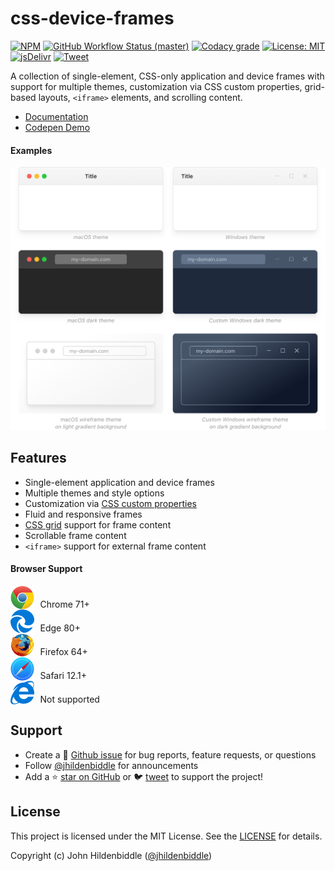 # css-device-frames

[![NPM](https://img.shields.io/npm/v/css-device-frames.svg?style=flat-square)](https://www.npmjs.com/package/css-device-frames)
[![GitHub Workflow Status (master)](https://img.shields.io/github/workflow/status/jhildenbiddle/css-device-frames/Build/master?label=checks&style=flat-square)](https://github.com/jhildenbiddle/css-device-frames/actions?query=branch%3Amaster+)
[![Codacy grade](https://img.shields.io/codacy/grade/250567c7cf2047999f0ff2bba69a45a6?style=flat-square)](https://app.codacy.com/gh/jhildenbiddle/css-device-frames/dashboard)
[![License: MIT](https://img.shields.io/badge/License-MIT-yellow.svg?style=flat-square)](https://github.com/jhildenbiddle/css-device-frames/blob/master/LICENSE)
[![jsDelivr](https://data.jsdelivr.com/v1/package/npm/css-device-frames/badge)](https://www.jsdelivr.com/package/npm/css-device-frames)
[![Tweet](https://img.shields.io/twitter/url/http/shields.io.svg?style=social)](https://twitter.com/intent/tweet?url=https%3A%2F%2Fgithub.com%2Fjhildenbiddle%2Fcss-device-frames&hashtags=css,developers,frontend)

A collection of single-element, CSS-only application and device frames with support for multiple themes, customization via CSS custom properties, grid-based layouts, `<iframe>` elements, and scrolling content.

- [Documentation](https://jhildenbiddle.github.io/css-device-frames)
- [Codepen Demo](https://codepen.io/jhildenbiddle/pen/zYzmzqX)

#### Examples

![Frame Screenshots](https://raw.githubusercontent.com/jhildenbiddle/css-device-frames/master/docs/assets/img/screenshot.png)

## Features

- Single-element application and device frames
- Multiple themes and style options
- Customization via [CSS custom properties](https://developer.mozilla.org/en-US/docs/Web/CSS/--*)
- Fluid and responsive frames
- [CSS grid](https://developer.mozilla.org/en-US/docs/Web/CSS/CSS_Grid_Layout) support for frame content
- Scrollable frame content
- `<iframe>` support for external frame content

#### Browser Support

<img src="https://raw.githubusercontent.com/jhildenbiddle/css-device-frames/master/docs/assets/img/chrome.svg" style="margin-right: 0.4em; vertical-align: text-bottom;"> Chrome 71+
<br>
<img src="https://raw.githubusercontent.com/jhildenbiddle/css-device-frames/master/docs/assets/img/edge.svg" style="margin-right: 0.4em; vertical-align: text-bottom;"> Edge 80+
<br>
<img src="https://raw.githubusercontent.com/jhildenbiddle/css-device-frames/master/docs/assets/img/firefox.svg" style="margin-right: 0.4em; vertical-align: text-bottom;"> Firefox 64+
<br>
<img src="https://raw.githubusercontent.com/jhildenbiddle/css-device-frames/master/docs/assets/img/safari.svg" style="margin-right: 0.4em; vertical-align: text-bottom;"> Safari 12.1+
<br>
<img src="https://raw.githubusercontent.com/jhildenbiddle/css-device-frames/master/docs/assets/img/ie.svg" style="margin-right: 0.4em; vertical-align: text-bottom;"> Not supported

## Support

- Create a 💬 [Github issue](https://github.com/jhildenbiddle/css-device-frames/issues) for bug reports, feature requests, or questions
- Follow [@jhildenbiddle](https://twitter.com/jhildenbiddle) for announcements
- Add a ⭐️ [star on GitHub](https://github.com/jhildenbiddle/css-device-frames) or 🐦 [tweet](https://twitter.com/intent/tweet?url=https%3A%2F%2Fgithub.com%2Fjhildenbiddle%2Fcss-device-frames&hashtags=css,developers,frontend) to support the project!

## License

This project is licensed under the MIT License. See the [LICENSE](https://github.com/jhildenbiddle/css-device-frames/blob/master/LICENSE) for details.

Copyright (c) John Hildenbiddle ([@jhildenbiddle](https://twitter.com/jhildenbiddle))
